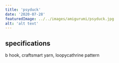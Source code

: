 ```yaml
---
title: 'psyduck'
date: '2020-07-28'
featuredImage: ../../images/amigurumi/psyduck.jpg
alt: 'alt text'
---
```


## specifications

b hook, craftsmart yarn, loopycathrine pattern
